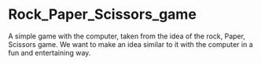 # Rock_Paper_Scissors_game
A simple game with the computer, taken from the idea of the rock, Paper, Scissors game. We want to make an idea similar to it with the computer in a fun and entertaining way.
